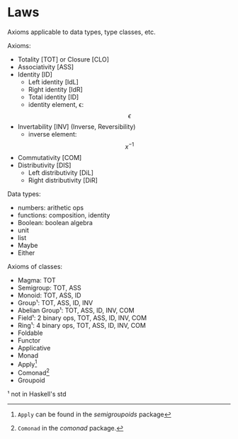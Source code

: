 # Laws

Axioms applicable to data types, type classes, etc.

Axioms:
- Totality [TOT] or Closure [CLO]
- Associativity             [ASS]
- Identity                  [ID]
  - Left identity             [IdL]
  - Right identity            [IdR]
  - Total identity            [ID]
  - identity element, ϵ: $$\epsilon$$
- Invertability             [INV]     (Inverse, Reversibility)
  - inverse element: $$x^{-1}$$
- Commutativity             [COM]
- Distributivity            [DIS]
  - Left distributivity       [DiL]
  - Right distributivity      [DiR]


Data types:
- numbers: arithetic ops
- functions: composition, identity
- Boolean: boolean algebra
- unit
- list
- Maybe
- Either

Axioms of classes:
- Magma:              TOT
- Semigroup:          TOT, ASS
- Monoid:             TOT, ASS, ID
- Group¹:           TOT, ASS, ID, INV
- Abelian Group¹:   TOT, ASS, ID, INV, COM
- Field¹: 2 binary ops, TOT, ASS, ID, INV, COM
- Ring¹: 4  binary ops, TOT, ASS, ID, INV, COM
- Foldable
- Functor
- Applicative
- Monad
- Apply[^2]
- Comonad[^3]
- Groupoid


¹ not in Haskell's std

[^2]: `Apply` can be found in the *semigroupoids* package
[^3]: `Comonad` in the *comonad* package.
